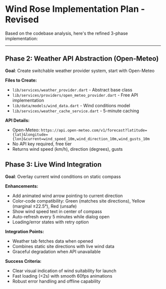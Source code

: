 # Wind Rose Implementation Plan - Revised

Based on the codebase analysis, here's the refined 3-phase implementation:

-----

## Phase 2: Weather API Abstraction (Open-Meteo)
**Goal**: Create switchable weather provider system, start with Open-Meteo

**Files to Create:**

- `lib/services/weather_provider.dart` - Abstract base class
- `lib/services/providers/open_meteo_provider.dart` - Free API implementation
- `lib/data/models/wind_data.dart` - Wind conditions model
- `lib/services/weather_cache_service.dart` - 5-minute caching

**API Details:**
- Open-Meteo: `https://api.open-meteo.com/v1/forecast?latitude={lat}&longitude={lon}&current=wind_speed_10m,wind_direction_10m,wind_gusts_10m`
- No API key required, free tier
- Returns wind speed (km/h), direction (degrees), gusts

## Phase 3: Live Wind Integration
**Goal**: Overlay current wind conditions on static compass

**Enhancements:**
- Add animated wind arrow pointing to current direction
- Color-code compatibility: Green (matches site directions), Yellow (marginal ±22.5°), Red (unsafe)
- Show wind speed text in center of compass
- Auto-refresh every 5 minutes while dialog open
- Loading/error states with retry option

**Integration Points:**
- Weather tab fetches data when opened
- Combines static site directions with live wind data
- Graceful degradation when API unavailable

**Success Criteria:**
- Clear visual indication of wind suitability for launch
- Fast loading (<2s) with smooth 60fps animations
- Robust error handling and offline capability